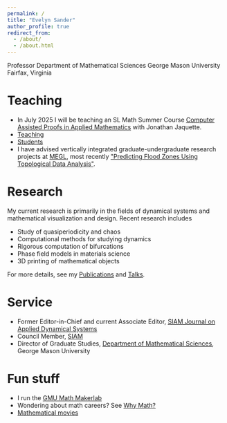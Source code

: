 ```yaml
---
permalink: /
title: "Evelyn Sander"
author_profile: true
redirect_from: 
  - /about/
  - /about.html
---
```


Professor
Department of Mathematical Sciences
George Mason University
Fairfax, Virginia

Teaching 
======

- In July 2025 I will be teaching an SL Math Summer Course [Computer Assisted Proofs in Applied Mathematics](https://www.slmath.org/summer-schools/1107)
with Jonathan Jaquette. 
- [Teaching](https://esander1789.github.io/teaching/)
- [Students](https://esander1789.github.io/students/) 
- I have advised vertically integrated graduate-undergraduate research projects at [MEGL](https://megl.science.gmu.edu), most recently ["Predicting Flood Zones Using Topological Data Analysis"](https://megl.science.gmu.edu/spring-2025/). 

Research
======
My current research is primarily in the fields of dynamical systems and mathematical visualization and design. Recent research includes

- Study of quasiperiodicity and chaos
- Computational methods for studying dynamics
- Rigorous computation of bifurcations
- Phase field models in materials science
- 3D printing of mathematical objects

For more details, see my [Publications](https://esander1789.github.io/publications/)
and [Talks](https://esander1789.github.io/talks/).


Service 
======

- Former Editor-in-Chief and current Associate Editor, [SIAM Journal on Applied Dynamical Systems](https://www.siam.org/publications/siam-journals/siam-journal-on-applied-dynamical-systems/)
- Council Member, [SIAM](https://www.siam.org)
- Director of Graduate Studies, [Department of Mathematical Sciences](https://science.gmu.edu/academics/departments-units/mathematical-sciences/graduate-programs), George Mason University 

Fun stuff 
======

- I run the [GMU Math Makerlab](https://esander1789.github.io/makerlab/)
- Wondering  about math careers? See [Why Math?](https://esander1789.github.io/whymath/)
- [Mathematical movies](movie/)